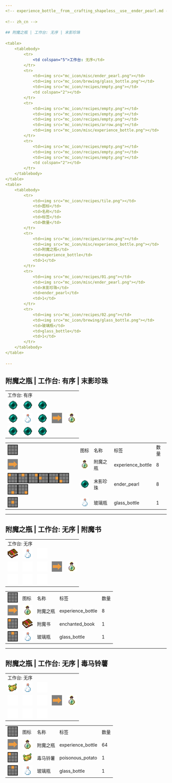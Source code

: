 ```yaml
---
<!-- experience_bottle__from__crafting_shapeless__use__ender_pearl.md -->

<!-- zh_cn -->

## 附魔之瓶 | 工作台: 无序 | 末影珍珠

<table>
	<tablebody>
		<tr>
			<td colspan="5">工作台: 无序</td>
		</tr>
		<tr>
			<td><img src="mc_icon/misc/ender_pearl.png"></td>
			<td><img src="mc_icon/brewing/glass_bottle.png"></td>
			<td><img src="mc_icon/recipes/empty.png"></td>
			<td colspan="2"></td>
		</tr>
		<tr>
			<td><img src="mc_icon/recipes/empty.png"></td>
			<td><img src="mc_icon/recipes/empty.png"></td>
			<td><img src="mc_icon/recipes/empty.png"></td>
			<td><img src="mc_icon/recipes/arrow.png"></td>
			<td><img src="mc_icon/misc/experience_bottle.png"></td>
		</tr>
		<tr>
			<td><img src="mc_icon/recipes/empty.png"></td>
			<td><img src="mc_icon/recipes/empty.png"></td>
			<td><img src="mc_icon/recipes/empty.png"></td>
			<td colspan="2"></td>
		</tr>
	</tablebody>
</table>
<table>
	<tablebody>
		<tr>
			<td><img src="mc_icon/recipes/tile.png"></td>
			<td>图标</td>
			<td>名称</td>
			<td>标签</td>
			<td>数量</td>
		</tr>
		<tr>
			<td><img src="mc_icon/recipes/arrow.png"></td>
			<td><img src="mc_icon/misc/experience_bottle.png"></td>
			<td>附魔之瓶</td>
			<td>experience_bottle</td>
			<td>1</td>
		</tr>
		<tr>
			<td><img src="mc_icon/recipes/01.png"></td>
			<td><img src="mc_icon/misc/ender_pearl.png"></td>
			<td>末影珍珠</td>
			<td>ender_pearl</td>
			<td>1</td>
		</tr>
		<tr>
			<td><img src="mc_icon/recipes/02.png"></td>
			<td><img src="mc_icon/brewing/glass_bottle.png"></td>
			<td>玻璃瓶</td>
			<td>glass_bottle</td>
			<td>1</td>
		</tr>
	</tablebody>
</table>

---
```

<!-- experience_bottle__from__crafting_shaped__use__ender_pearl.md -->

<!-- zh_cn -->

## 附魔之瓶 | 工作台: 有序 | 末影珍珠

<table>
	<tablebody>
		<tr>
			<td colspan="5">工作台: 有序</td>
		</tr>
		<tr>
			<td><img src="mc_icon/misc/ender_pearl.png"></td>
			<td><img src="mc_icon/misc/ender_pearl.png"></td>
			<td><img src="mc_icon/misc/ender_pearl.png"></td>
			<td colspan="2"></td>
		</tr>
		<tr>
			<td><img src="mc_icon/misc/ender_pearl.png"></td>
			<td><img src="mc_icon/brewing/glass_bottle.png"></td>
			<td><img src="mc_icon/misc/ender_pearl.png"></td>
			<td><img src="mc_icon/recipes/arrow.png"></td>
			<td><img src="mc_icon/misc/experience_bottle.png"></td>
		</tr>
		<tr>
			<td><img src="mc_icon/misc/ender_pearl.png"></td>
			<td><img src="mc_icon/misc/ender_pearl.png"></td>
			<td><img src="mc_icon/misc/ender_pearl.png"></td>
			<td colspan="2"></td>
		</tr>
	</tablebody>
</table>
<table>
	<tablebody>
		<tr>
			<td><img src="mc_icon/recipes/tile.png"></td>
			<td>图标</td>
			<td>名称</td>
			<td>标签</td>
			<td>数量</td>
		</tr>
		<tr>
			<td><img src="mc_icon/recipes/arrow.png"></td>
			<td><img src="mc_icon/misc/experience_bottle.png"></td>
			<td>附魔之瓶</td>
			<td>experience_bottle</td>
			<td>8</td>
		</tr>
		<tr>
			<td><img src="mc_icon/recipes/01.png"><img src="mc_icon/recipes/02.png"><img src="mc_icon/recipes/03.png"><img src="mc_icon/recipes/04.png"><img src="mc_icon/recipes/06.png"><img src="mc_icon/recipes/07.png"><img src="mc_icon/recipes/08.png"><img src="mc_icon/recipes/09.png"></td>
			<td><img src="mc_icon/misc/ender_pearl.png"></td>
			<td>末影珍珠</td>
			<td>ender_pearl</td>
			<td>8</td>
		</tr>
		<tr>
			<td><img src="mc_icon/recipes/05.png"></td>
			<td><img src="mc_icon/brewing/glass_bottle.png"></td>
			<td>玻璃瓶</td>
			<td>glass_bottle</td>
			<td>1</td>
		</tr>
	</tablebody>
</table>

---
<!-- experience_bottle__from__crafting_shapeless__use__enchanted_book.md -->

<!-- zh_cn -->

## 附魔之瓶 | 工作台: 无序 | 附魔书

<table>
	<tablebody>
		<tr>
			<td colspan="5">工作台: 无序</td>
		</tr>
		<tr>
			<td><img src="mc_icon/combat/enchanted_book.png"></td>
			<td><img src="mc_icon/brewing/glass_bottle.png"></td>
			<td><img src="mc_icon/recipes/empty.png"></td>
			<td colspan="2"></td>
		</tr>
		<tr>
			<td><img src="mc_icon/recipes/empty.png"></td>
			<td><img src="mc_icon/recipes/empty.png"></td>
			<td><img src="mc_icon/recipes/empty.png"></td>
			<td><img src="mc_icon/recipes/arrow.png"></td>
			<td><img src="mc_icon/misc/experience_bottle.png"></td>
		</tr>
		<tr>
			<td><img src="mc_icon/recipes/empty.png"></td>
			<td><img src="mc_icon/recipes/empty.png"></td>
			<td><img src="mc_icon/recipes/empty.png"></td>
			<td colspan="2"></td>
		</tr>
	</tablebody>
</table>
<table>
	<tablebody>
		<tr>
			<td><img src="mc_icon/recipes/tile.png"></td>
			<td>图标</td>
			<td>名称</td>
			<td>标签</td>
			<td>数量</td>
		</tr>
		<tr>
			<td><img src="mc_icon/recipes/arrow.png"></td>
			<td><img src="mc_icon/misc/experience_bottle.png"></td>
			<td>附魔之瓶</td>
			<td>experience_bottle</td>
			<td>8</td>
		</tr>
		<tr>
			<td><img src="mc_icon/recipes/01.png"></td>
			<td><img src="mc_icon/combat/enchanted_book.png"></td>
			<td>附魔书</td>
			<td>enchanted_book</td>
			<td>1</td>
		</tr>
		<tr>
			<td><img src="mc_icon/recipes/02.png"></td>
			<td><img src="mc_icon/brewing/glass_bottle.png"></td>
			<td>玻璃瓶</td>
			<td>glass_bottle</td>
			<td>1</td>
		</tr>
	</tablebody>
</table>

---
<!-- experience_bottle__from__crafting_shapeless__use__poisonous_potato.md -->

<!-- zh_cn -->

## 附魔之瓶 | 工作台: 无序 | 毒马铃薯

<table>
	<tablebody>
		<tr>
			<td colspan="5">工作台: 无序</td>
		</tr>
		<tr>
			<td><img src="mc_icon/food/poisonous_potato.png"></td>
			<td><img src="mc_icon/brewing/glass_bottle.png"></td>
			<td><img src="mc_icon/recipes/empty.png"></td>
			<td colspan="2"></td>
		</tr>
		<tr>
			<td><img src="mc_icon/recipes/empty.png"></td>
			<td><img src="mc_icon/recipes/empty.png"></td>
			<td><img src="mc_icon/recipes/empty.png"></td>
			<td><img src="mc_icon/recipes/arrow.png"></td>
			<td><img src="mc_icon/misc/experience_bottle.png"></td>
		</tr>
		<tr>
			<td><img src="mc_icon/recipes/empty.png"></td>
			<td><img src="mc_icon/recipes/empty.png"></td>
			<td><img src="mc_icon/recipes/empty.png"></td>
			<td colspan="2"></td>
		</tr>
	</tablebody>
</table>
<table>
	<tablebody>
		<tr>
			<td><img src="mc_icon/recipes/tile.png"></td>
			<td>图标</td>
			<td>名称</td>
			<td>标签</td>
			<td>数量</td>
		</tr>
		<tr>
			<td><img src="mc_icon/recipes/arrow.png"></td>
			<td><img src="mc_icon/misc/experience_bottle.png"></td>
			<td>附魔之瓶</td>
			<td>experience_bottle</td>
			<td>64</td>
		</tr>
		<tr>
			<td><img src="mc_icon/recipes/01.png"></td>
			<td><img src="mc_icon/food/poisonous_potato.png"></td>
			<td>毒马铃薯</td>
			<td>poisonous_potato</td>
			<td>1</td>
		</tr>
		<tr>
			<td><img src="mc_icon/recipes/02.png"></td>
			<td><img src="mc_icon/brewing/glass_bottle.png"></td>
			<td>玻璃瓶</td>
			<td>glass_bottle</td>
			<td>1</td>
		</tr>
	</tablebody>
</table>

